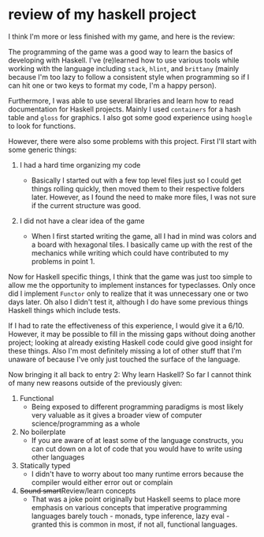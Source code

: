# review of my haskell project

I think I'm more or less finished with my game, and here is the review:

The programming of the game was a good way to learn the basics of developing
with Haskell. I've (re)learned how to use various tools while working with the
language including `stack`, `hlint`, and `brittany` (mainly because I'm too lazy
to follow a consistent style when programming so if I can hit one or two keys to
format my code, I'm a happy person).

Furthermore, I was able to use several libraries and learn how to read
documentation for Haskell projects. Mainly I used `containers` for a hash table
and `gloss` for graphics. I also got some good experience using `hoogle` to look
for functions.

However, there were also some problems with this project. First I'll start with
some generic things:

1. I had a hard time organizing my code

    - Basically I started out with a few top level files just so I could get
      things rolling quickly, then moved them to their respective folders later.
      However, as I found the need to make more files, I was not sure if the
      current structure was good.

2. I did not have a clear idea of the game
    - When I first started writing the game, all I had in mind was colors and a
      board with hexagonal tiles. I basically came up with the rest of the
      mechanics while writing which could have contributed to my problems in
      point 1.

Now for Haskell specific things, I think that the game was just too simple to
allow me the opportunity to implement instances for typeclasses. Only once did I
implement `Functor` only to realize that it was unnecessary one or two days
later. Oh also I didn't test it, although I do have some previous things Haskell
things which include tests.

If I had to rate the effectiveness of this experience, I would give it a 6/10.
However, it may be possible to fill in the missing gaps without doing another
project; looking at already existing Haskell code could give good insight for
these things. Also I'm most definitely missing a lot of other stuff that I'm
unaware of because I've only just touched the surface of the language.

Now bringing it all back to entry 2: Why learn Haskell? So far I cannot think of
many new reasons outside of the previously given:

1. Functional
    - Being exposed to different programming paradigms is most likely very
      valuable as it gives a broader view of computer science/programming as a
      whole
2. No boilerplate
    - If you are aware of at least some of the language constructs, you can cut
      down on a lot of code that you would have to write using other languages
3. Statically typed
    - I didn't have to worry about too many runtime errors because the compiler
      would either error out or complain
4. ~~Sound smart~~Review/learn concepts
    - That was a joke point originally but Haskell seems to place more emphasis
      on various concepts that imperative programming languages barely touch -
      monads, type inference, lazy eval - granted this is common in most, if not
      all, functional languages.
